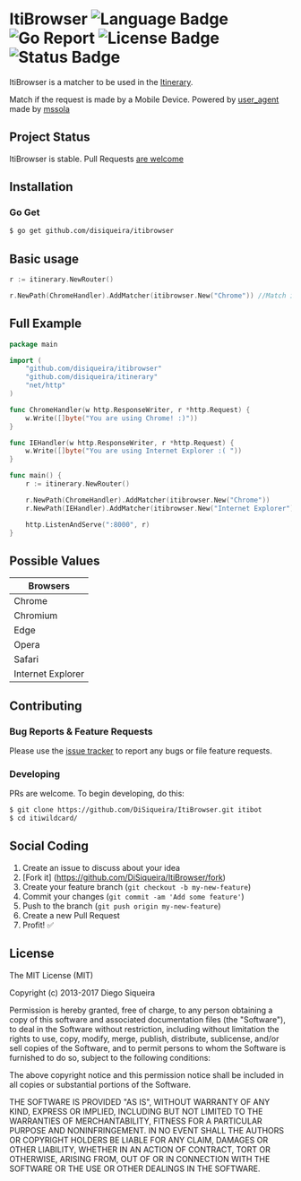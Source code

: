 # ItiBrowser ![Language Badge](https://img.shields.io/badge/Language-Go-blue.svg) ![Go Report](https://goreportcard.com/badge/github.com/DiSiqueira/ItiBrowser) ![License Badge](https://img.shields.io/badge/License-MIT-blue.svg) ![Status Badge](https://img.shields.io/badge/Status-Stable-brightgreen.svg)

ItiBrowser is a matcher to be used in the [Itinerary][itinerary].

Match if the request is made by a Mobile Device. Powered by [user_agent] made by [mssola]

[itinerary]: https://github.com/DiSiqueira/Itinerary
[user_agent]: https://github.com/mssola/user_agent
[mssola]: https://github.com/mssola

## Project Status

ItiBrowser is stable. Pull Requests [are welcome](https://github.com/DiSiqueira/ItiBrowser#social-coding)

## Installation

### Go Get

```bash
$ go get github.com/disiqueira/itibrowser
```

## Basic usage

```go
r := itinerary.NewRouter()

r.NewPath(ChromeHandler).AddMatcher(itibrowser.New("Chrome")) //Match if the request is made using a Chrome Browser
```

## Full Example

```go
package main

import (
	"github.com/disiqueira/itibrowser"
	"github.com/disiqueira/itinerary"
	"net/http"
)

func ChromeHandler(w http.ResponseWriter, r *http.Request) {
	w.Write([]byte("You are using Chrome! :)"))
}

func IEHandler(w http.ResponseWriter, r *http.Request) {
	w.Write([]byte("You are using Internet Explorer :( "))
}

func main() {
	r := itinerary.NewRouter()

	r.NewPath(ChromeHandler).AddMatcher(itibrowser.New("Chrome"))
	r.NewPath(IEHandler).AddMatcher(itibrowser.New("Internet Explorer"))

	http.ListenAndServe(":8000", r)
}
```

## Possible Values

Browsers |
------------ |
Chrome |
Chromium |
Edge |
Opera |
Safari |
Internet Explorer |

## Contributing

### Bug Reports & Feature Requests

Please use the [issue tracker](https://github.com/DiSiqueira/ItiBrowser/issues) to report any bugs or file feature requests.

### Developing

PRs are welcome. To begin developing, do this:

```bash
$ git clone https://github.com/DiSiqueira/ItiBrowser.git itibot
$ cd itiwildcard/
```

## Social Coding

1. Create an issue to discuss about your idea
2. [Fork it] (https://github.com/DiSiqueira/ItiBrowser/fork)
3. Create your feature branch (`git checkout -b my-new-feature`)
4. Commit your changes (`git commit -am 'Add some feature'`)
5. Push to the branch (`git push origin my-new-feature`)
6. Create a new Pull Request
7. Profit! :white_check_mark:

## License

The MIT License (MIT)

Copyright (c) 2013-2017 Diego Siqueira

Permission is hereby granted, free of charge, to any person obtaining a copy
of this software and associated documentation files (the "Software"), to deal
in the Software without restriction, including without limitation the rights
to use, copy, modify, merge, publish, distribute, sublicense, and/or sell
copies of the Software, and to permit persons to whom the Software is
furnished to do so, subject to the following conditions:

The above copyright notice and this permission notice shall be included in
all copies or substantial portions of the Software.

THE SOFTWARE IS PROVIDED "AS IS", WITHOUT WARRANTY OF ANY KIND, EXPRESS OR
IMPLIED, INCLUDING BUT NOT LIMITED TO THE WARRANTIES OF MERCHANTABILITY,
FITNESS FOR A PARTICULAR PURPOSE AND NONINFRINGEMENT.  IN NO EVENT SHALL THE
AUTHORS OR COPYRIGHT HOLDERS BE LIABLE FOR ANY CLAIM, DAMAGES OR OTHER
LIABILITY, WHETHER IN AN ACTION OF CONTRACT, TORT OR OTHERWISE, ARISING FROM,
OUT OF OR IN CONNECTION WITH THE SOFTWARE OR THE USE OR OTHER DEALINGS IN
THE SOFTWARE.